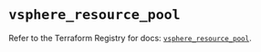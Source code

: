# `vsphere_resource_pool`

Refer to the Terraform Registry for docs: [`vsphere_resource_pool`](https://registry.terraform.io/providers/hashicorp/vsphere/2.8.2/docs/resources/resource_pool).
